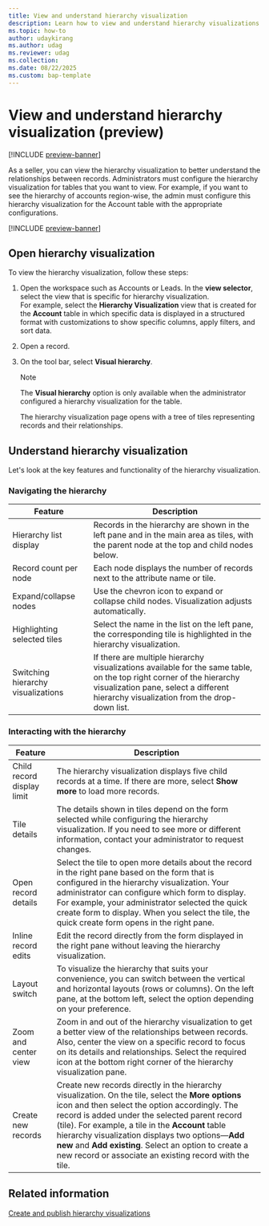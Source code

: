 ```yaml
---
title: View and understand hierarchy visualization
description: Learn how to view and understand hierarchy visualizations in Dynamics 365 Sales.
ms.topic: how-to
author: udaykirang
ms.author: udag
ms.reviewer: udag
ms.collection:
ms.date: 08/22/2025
ms.custom: bap-template 
---
```


# View and understand hierarchy visualization (preview)

[!INCLUDE [preview-banner](~/../shared-content/shared/preview-includes/preview-banner.md)]

As a seller, you can view the hierarchy visualization to better understand the relationships between records. Administrators must configure the hierarchy visualization for tables that you want to view. For example, if you want to see the hierarchy of accounts region-wise, the admin must configure this hierarchy visualization for the Account table with the appropriate configurations.

[!INCLUDE [preview-banner](~/../shared-content/shared/preview-includes/preview-note-d365.md)]

## Open hierarchy visualization

To view the hierarchy visualization, follow these steps:  

1. Open the workspace such as Accounts or Leads. In the **view selector**, select the view that is specific for hierarchy visualization.  
    For example, select the **Hierarchy Visualization** view that is created for the **Account** table in which specific data is displayed in a structured format with customizations to show specific columns, apply filters, and sort data.  
1. Open a record.  
1. On the tool bar, select **Visual hierarchy**.  

    > [!NOTE]
    > The **Visual hierarchy** option is only available when the administrator configured a hierarchy visualization for the table.  

    The hierarchy visualization page opens with a tree of tiles representing records and their relationships.

<!--    :::image type="content" source="media/" alt-text="Screenshot of the hierarchy visualization."::: -->

## Understand hierarchy visualization

Let's look at the key features and functionality of the hierarchy visualization.  

### Navigating the hierarchy

| Feature | Description |
|---------|-------------|
| Hierarchy list display | Records in the hierarchy are shown in the left pane and in the main area as tiles, with the parent node at the top and child nodes below. |
| Record count per node | Each node displays the number of records next to the attribute name or tile. |
| Expand/collapse nodes| Use the chevron icon to expand or collapse child nodes. Visualization adjusts automatically. |
| Highlighting selected tiles| Select the name in the list on the left pane, the corresponding tile is highlighted in the hierarchy visualization. |
| Switching hierarchy visualizations | If there are multiple hierarchy visualizations available for the same table, on the top right corner of the hierarchy visualization pane, select a different hierarchy visualization from the drop-down list. |

### Interacting with the hierarchy

| Feature | Description |
|---------|-------------|
| Child record display limit | The hierarchy visualization displays five child records at a time. If there are more, select **Show more** to load more records. |
| Tile details | The details shown in tiles depend on the form selected while configuring the hierarchy visualization. If you need to see more or different information, contact your administrator to request changes. |
| Open record details | Select the tile to open more details about the record in the right pane based on the form that is configured in the hierarchy visualization. Your administrator can configure which form to display. For example, your administrator selected the quick create form to display. When you select the tile, the quick create form opens in the right pane. |
| Inline record edits | Edit the record directly from the form displayed in the right pane without leaving the hierarchy visualization. |
| Layout switch | To visualize the hierarchy that suits your convenience, you can switch between the vertical and horizontal layouts (rows or columns). On the left pane, at the bottom left, select the option depending on your preference. |
| Zoom and center view | Zoom in and out of the hierarchy visualization to get a better view of the relationships between records. Also, center the view on a specific record to focus on its details and relationships. Select the required icon at the bottom right corner of the hierarchy visualization pane. |
| Create new records | Create new records directly in the hierarchy visualization. On the tile, select the **More options** icon and then select the option accordingly. The record is added under the selected parent record (tile). For example, a tile in the **Account** table hierarchy visualization displays two options&mdash;**Add new** and **Add existing**. Select an option to create a new record or associate an existing record with the tile. |

## Related information

[Create and publish hierarchy visualizations](create-activate-hierarchy-visualizations.md)
